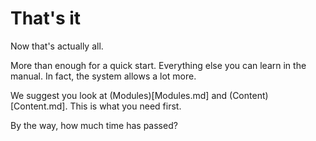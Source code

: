 # That's it

Now that's actually all.

More than enough for a quick start. Everything else you can learn in the manual. In fact, the system allows a lot more.

We suggest you look at (Modules)[Modules.md] and (Content)[Content.md]. This is what you need first.

By the way, how much time has passed?